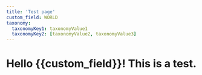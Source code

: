 ```yaml
---
title: 'Test page'
custom_field: WORLD
taxonomy:
  taxonomyKey1: taxonomyValue1
  taxonomyKey2: [taxonomyValue2, taxonomyValue3]
---
```


# Hello {{custom_field}}! This is a test.
